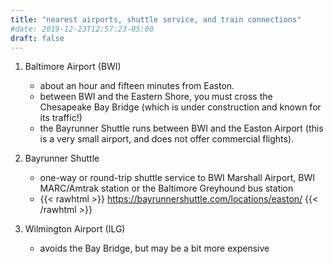 ```yaml
---
title: "nearest airports, shuttle service, and train connections"
#date: 2019-12-23T12:57:23-05:00
draft: false
---
```



1. Baltimore Airport (BWI)

    - about an hour and fifteen minutes from Easton. 
    - between BWI and the Eastern Shore, you must cross the Chesapeake Bay Bridge (which is under construction and known for its traffic!) 
    - the Bayrunner Shuttle runs between BWI and the Easton Airport (this is a very small airport, and does not offer commercial flights). 

2. Bayrunner Shuttle
    - one-way or round-trip shuttle service to BWI Marshall Airport, BWI MARC/Amtrak station or the Baltimore Greyhound bus station
    - {{< rawhtml >}} <a href="https://bayrunnershuttle.com/locations/easton/">https://bayrunnershuttle.com/locations/easton/</a> {{<     /rawhtml >}}

3. Wilmington Airport (ILG)
    - avoids the Bay Bridge, but may be a bit more expensive


